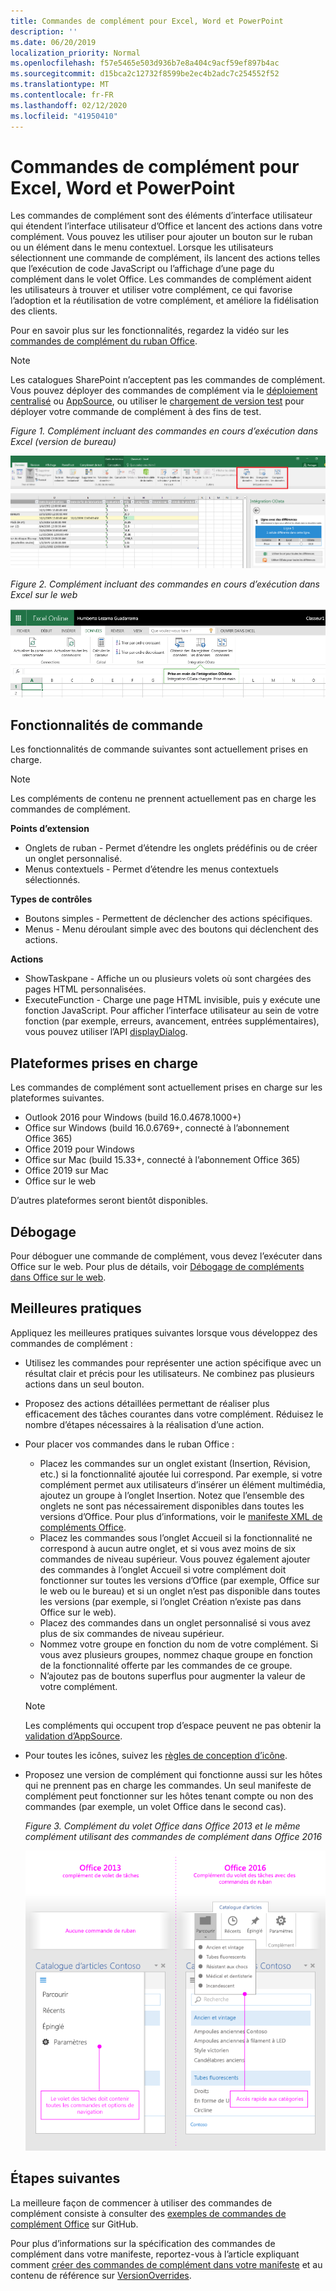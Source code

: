 ```yaml
---
title: Commandes de complément pour Excel, Word et PowerPoint
description: ''
ms.date: 06/20/2019
localization_priority: Normal
ms.openlocfilehash: f57e5465e503d936b7e8a404c9acf59ef897b4ac
ms.sourcegitcommit: d15bca2c12732f8599be2ec4b2adc7c254552f52
ms.translationtype: MT
ms.contentlocale: fr-FR
ms.lasthandoff: 02/12/2020
ms.locfileid: "41950410"
---
```

# <a name="add-in-commands-for-excel-word-and-powerpoint"></a>Commandes de complément pour Excel, Word et PowerPoint

Les commandes de complément sont des éléments d’interface utilisateur qui étendent l’interface utilisateur d’Office et lancent des actions dans votre complément. Vous pouvez les utiliser pour ajouter un bouton sur le ruban ou un élément dans le menu contextuel. Lorsque les utilisateurs sélectionnent une commande de complément, ils lancent des actions telles que l’exécution de code JavaScript ou l’affichage d’une page du complément dans le volet Office. Les commandes de complément aident les utilisateurs à trouver et utiliser votre complément, ce qui favorise l’adoption et la réutilisation de votre complément, et améliore la fidélisation des clients.

Pour en savoir plus sur les fonctionnalités, regardez la vidéo sur les [commandes de complément du ruban Office](https://channel9.msdn.com/events/Build/2016/P551).

> [!NOTE]
> Les catalogues SharePoint n’acceptent pas les commandes de complément. Vous pouvez déployer des commandes de complément via le [déploiement centralisé](../publish/centralized-deployment.md) ou [AppSource](/office/dev/store/submit-to-appsource-via-partner-center), ou utiliser le [chargement de version test](../testing/create-a-network-shared-folder-catalog-for-task-pane-and-content-add-ins.md) pour déployer votre commande de complément à des fins de test. 

*Figure 1. Complément incluant des commandes en cours d’exécution dans Excel (version de bureau)*

![Capture d’écran d’une commande de complément dans Excel](../images/add-in-commands-1.png)

*Figure 2. Complément incluant des commandes en cours d’exécution dans Excel sur le web*

![Capture d’écran d’une commande de complément dans Excel sur le web](../images/add-in-commands-2.png)

## <a name="command-capabilities"></a>Fonctionnalités de commande

Les fonctionnalités de commande suivantes sont actuellement prises en charge.

> [!NOTE]
> Les compléments de contenu ne prennent actuellement pas en charge les commandes de complément.

**Points d’extension**

- Onglets de ruban - Permet d’étendre les onglets prédéfinis ou de créer un onglet personnalisé.
- Menus contextuels - Permet d’étendre les menus contextuels sélectionnés.

**Types de contrôles**

- Boutons simples - Permettent de déclencher des actions spécifiques.
- Menus - Menu déroulant simple avec des boutons qui déclenchent des actions.

**Actions**

- ShowTaskpane - Affiche un ou plusieurs volets où sont chargées des pages HTML personnalisées.
- ExecuteFunction - Charge une page HTML invisible, puis y exécute une fonction JavaScript. Pour afficher l’interface utilisateur au sein de votre fonction (par exemple, erreurs, avancement, entrées supplémentaires), vous pouvez utiliser l’API [displayDialog](/javascript/api/office/office.ui).  

## <a name="supported-platforms"></a>Plateformes prises en charge

Les commandes de complément sont actuellement prises en charge sur les plateformes suivantes.

- Outlook 2016 pour Windows (build 16.0.4678.1000+)
- Office sur Windows (build 16.0.6769+, connecté à l’abonnement Office 365)
- Office 2019 pour Windows
- Office sur Mac (build 15.33+, connecté à l’abonnement Office 365)
- Office 2019 sur Mac
- Office sur le web

D’autres plateformes seront bientôt disponibles.

## <a name="debugging"></a>Débogage

Pour déboguer une commande de complément, vous devez l’exécuter dans Office sur le web. Pour plus de détails, voir [Débogage de compléments dans Office sur le web](../testing/debug-add-ins-in-office-online.md).

## <a name="best-practices"></a>Meilleures pratiques

Appliquez les meilleures pratiques suivantes lorsque vous développez des commandes de complément :

- Utilisez les commandes pour représenter une action spécifique avec un résultat clair et précis pour les utilisateurs. Ne combinez pas plusieurs actions dans un seul bouton.
- Proposez des actions détaillées permettant de réaliser plus efficacement des tâches courantes dans votre complément. Réduisez le nombre d’étapes nécessaires à la réalisation d’une action.
- Pour placer vos commandes dans le ruban Office :
    - Placez les commandes sur un onglet existant (Insertion, Révision, etc.) si la fonctionnalité ajoutée lui correspond. Par exemple, si votre complément permet aux utilisateurs d’insérer un élément multimédia, ajoutez un groupe à l’onglet Insertion. Notez que l’ensemble des onglets ne sont pas nécessairement disponibles dans toutes les versions d’Office. Pour plus d’informations, voir le [manifeste XML de compléments Office](../develop/add-in-manifests.md).
    - Placez les commandes sous l’onglet Accueil si la fonctionnalité ne correspond à aucun autre onglet, et si vous avez moins de six commandes de niveau supérieur. Vous pouvez également ajouter des commandes à l’onglet Accueil si votre complément doit fonctionner sur toutes les versions d’Office (par exemple, Office sur le web ou le bureau) et si un onglet n’est pas disponible dans toutes les versions (par exemple, si l’onglet Création n’existe pas dans Office sur le web).  
    - Placez des commandes dans un onglet personnalisé si vous avez plus de six commandes de niveau supérieur.
    - Nommez votre groupe en fonction du nom de votre complément. Si vous avez plusieurs groupes, nommez chaque groupe en fonction de la fonctionnalité offerte par les commandes de ce groupe.
    - N’ajoutez pas de boutons superflus pour augmenter la valeur de votre complément.

     > [!NOTE]
     > Les compléments qui occupent trop d’espace peuvent ne pas obtenir la [validation d’AppSource](/office/dev/store/validation-policies).

- Pour toutes les icônes, suivez les [règles de conception d’icône](add-in-icons.md).
- Proposez une version de complément qui fonctionne aussi sur les hôtes qui ne prennent pas en charge les commandes. Un seul manifeste de complément peut fonctionner sur les hôtes tenant compte ou non des commandes (par exemple, un volet Office dans le second cas).

   *Figure 3. Complément du volet Office dans Office 2013 et le même complément utilisant des commandes de complément dans Office 2016*

   ![Capture d’écran illustrant un complément du volet Office dans Office 2013 et le même complément utilisant des commandes de complément dans Office 2016](../images/office-task-pane-add-ins.png)


## <a name="next-steps"></a>Étapes suivantes

La meilleure façon de commencer à utiliser des commandes de complément consiste à consulter des [exemples de commandes de complément Office](https://github.com/OfficeDev/Office-Add-in-Commands-Samples/) sur GitHub.

Pour plus d’informations sur la spécification des commandes de complément dans votre manifeste, reportez-vous à l’article expliquant comment [créer des commandes de complément dans votre manifeste](../develop/create-addin-commands.md) et au contenu de référence sur [VersionOverrides](/office/dev/add-ins/reference/manifest/versionoverrides).
